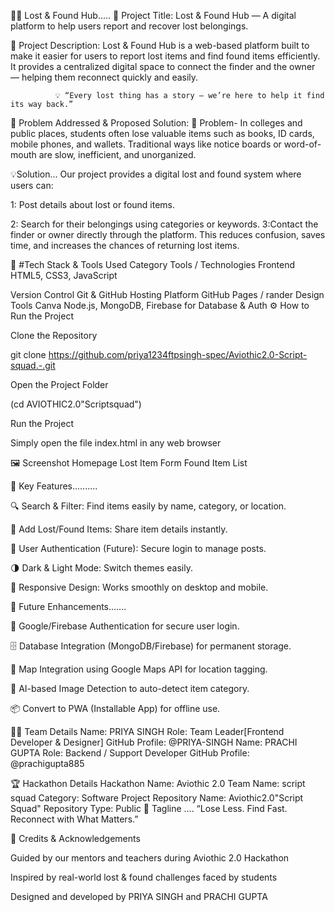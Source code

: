 🕵️‍♀️ Lost & Found Hub.....
📘 Project Title:
Lost & Found Hub — A digital platform to help users report and recover lost belongings.

🧩 Project Description:
Lost & Found Hub is a web-based platform built to make it easier for users to report lost items and find found items efficiently.
It provides a centralized digital space to connect the finder and the owner — helping them reconnect quickly and easily.

              💡 “Every lost thing has a story — we’re here to help it find its way back.”

🎯 Problem Addressed & Proposed Solution:
🧠 Problem-
In colleges and public places, students often lose valuable items such as books, ID cards, mobile phones, and wallets.
Traditional ways like notice boards or word-of-mouth are slow, inefficient, and unorganized.

💡Solution...
Our project provides a digital lost and found system where users can:

1: Post details about lost or found items.

2: Search for their belongings using categories or keywords.
3:Contact the finder or owner directly through the platform.
This reduces confusion, saves time, and increases the chances of returning lost items.

🧰 #Tech Stack & Tools Used
Category	Tools / Technologies
Frontend	HTML5, CSS3, JavaScript

Version Control	Git & GitHub
Hosting Platform	GitHub Pages / rander
Design Tools	Canva 
Node.js, MongoDB, Firebase for Database & Auth
⚙️ How to Run the Project

Clone the Repository

git clone https://github.com/priya1234ftpsingh-spec/Aviothic2.0-Script-squad.-.git


Open the Project Folder

(cd AVIOTHIC2.0"Scriptsquad")

Run the Project

Simply open the file index.html in any web browser

🖼️ Screenshot
Homepage	Lost Item Form	Found Item List

	
	



🚀 Key Features..........

🔍 Search & Filter: Find items easily by name, category, or location.

🧾 Add Lost/Found Items: Share item details instantly.

👤 User Authentication (Future): Secure login to manage posts.

🌗 Dark & Light Mode: Switch themes easily.

📱 Responsive Design: Works smoothly on desktop and mobile.

🌱 Future Enhancements.......

🔐 Google/Firebase Authentication for secure user login.

🗄️ Database Integration (MongoDB/Firebase) for permanent storage.

🧭 Map Integration using Google Maps API for location tagging.

🤖 AI-based Image Detection to auto-detect item category.

📦 Convert to PWA (Installable App) for offline use.

👩‍💻 Team Details
Name:  PRIYA SINGH
Role: Team Leader[Frontend Developer & Designer]
GitHub Profile: @PRIYA-SINGH
Name:  PRACHI GUPTA 
Role: Backend / Support Developer
GitHub Profile: @prachigupta885

🏆 Hackathon Details
Hackathon Name: Aviothic 2.0
Team Name:       script squad
Category:        Software Project
Repository Name: Aviothic2.0"Script Squad"
Repository Type: Public
💬 Tagline ....
                                 “Lose Less. Find Fast. Reconnect with What Matters.”

📜 Credits & Acknowledgements

Guided by our mentors and teachers during Aviothic 2.0 Hackathon

Inspired by real-world lost & found challenges faced by students

Designed and developed by PRIYA SINGH and PRACHI GUPTA 
